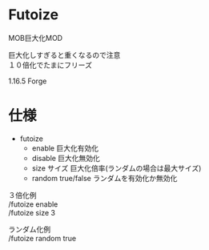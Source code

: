 # Futoize
MOB巨大化MOD

巨大化しすぎると重くなるので注意  
１０倍化でたまにフリーズ

1.16.5 Forge

# 仕様

* futoize
    * enable 巨大化有効化
    * disable 巨大化無効化
    * size サイズ 巨大化倍率(ランダムの場合は最大サイズ)
    * random true/false ランダムを有効化か無効化

３倍化例  
/futoize enable  
/futoize size 3

ランダム化例  
/futoize random true

